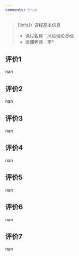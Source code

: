 ```yaml
---
comments: true
---
```


>[!info]+ 课程基本信息
>
> - 课程名称：风险理论基础
> - 授课老师：李*

## 评价1

nan
## 评价2

nan
## 评价3

nan
## 评价4

nan
## 评价5

nan
## 评价6

nan
## 评价7

nan
